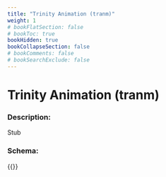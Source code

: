 ```yaml
---
title: "Trinity Animation (tranm)"
weight: 1
# bookFlatSection: false
# bookToc: true
bookHidden: true
bookCollapseSection: false
# bookComments: false
# bookSearchExclude: false
---
```

# Trinity Animation (tranm)

### Description:

Stub

### Schema:

{{<github repo="pkZukan/PokeDocs" file="/LA/Flatbuffers/Animation/tranm.fbs" lang="ts">}}